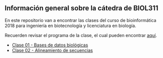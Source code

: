 ## Información general sobre la cátedra de BIOL311



En este repositorio van a encontrar las clases del curso de bioinformática 2018 para ingeniería en biotecnología y licenciatura en biología. 

Recuerden revisar el programa de la clase, el cual pueden encontrar [aquí](https://github.com/bioinf-biotec/clases_bioinf/raw/master/BIOL311%20BIOT_BIOL_Syllabus_FINAL.pdf).  

- [Clase 01 - Bases de datos biológicas](https://github.com/bioinf-biotec/clases_bioinf/raw/master/c01_2018.pdf)  
- [Clase 02 - Alineamiento de secuencias](https://github.com/bioinf-biotec/clases_bioinf/raw/master/c02_2018.pdf)
